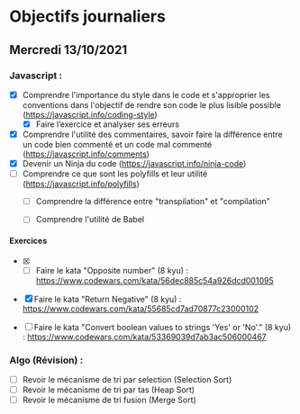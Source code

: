 # Objectifs journaliers

## Mercredi 13/10/2021

### Javascript :

* [x] Comprendre l'importance du style dans le code et s'approprier les conventions dans l'objectif de rendre son code le plus lisible possible (https://javascript.info/coding-style)
  * [x] Faire l’exercice et analyser ses erreurs
* [x] Comprendre l'utilité des commentaires, savoir faire la différence entre un code bien commenté et un code mal commenté (https://javascript.info/comments)
* [x] Devenir un Ninja du code (https://javascript.info/ninja-code)
* [ ] Comprendre ce que sont les polyfills et leur utilité (https://javascript.info/polyfills)
  * [ ] Comprendre la différence entre "transpilation" et "compilation"
  * [ ] Comprendre l'utilité de Babel
  

#### Exercices

* [x] * [ ] Faire le kata "Opposite number" (8 kyu) : https://www.codewars.com/kata/56dec885c54a926dcd001095
* [x] Faire le kata "Return Negative" (8 kyu) : https://www.codewars.com/kata/55685cd7ad70877c23000102
* [ ] Faire le kata "Convert boolean values to strings 'Yes' or 'No'." (8 kyu) : https://www.codewars.com/kata/53369039d7ab3ac506000467


### Algo (Révision) : 

  * [ ] Revoir le mécanisme de tri par selection (Selection Sort)
  * [ ] Revoir le mécanisme de tri par tas (Heap Sort)
  * [ ] Revoir le mécanisme de tri fusion (Merge Sort)